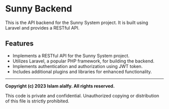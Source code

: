 # Sunny Backend

This is the API backend for the Sunny System project. It is built using Laravel and provides a RESTful API.

## Features

- Implements a RESTful API for the Sunny System project.
- Utilizes Laravel, a popular PHP framework, for building the backend.
- Implements authentication and authorization using JWT token.
- Includes additional plugins and libraries for enhanced functionality.

---

**Copyright (c) 2023 Islam alalfy. All rights reserved.**

This code is private and confidential. Unauthorized copying or distribution of this file is strictly prohibited.
